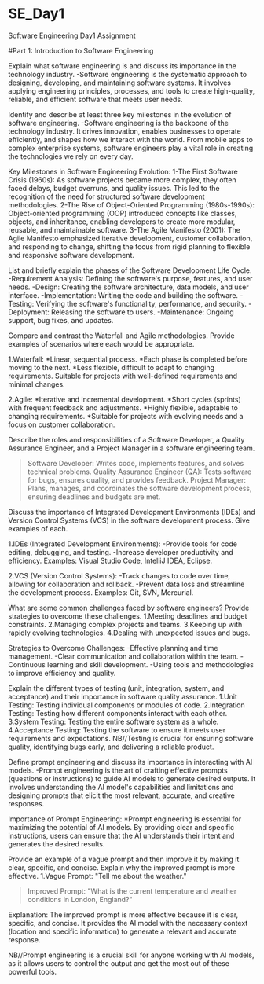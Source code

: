 # SE_Day1
Software Engineering Day1 Assignment

#Part 1: Introduction to Software Engineering

Explain what software engineering is and discuss its importance in the technology industry.
-Software engineering is the systematic approach to designing, developing, and maintaining software systems. It involves applying engineering principles, processes, and tools to create high-quality, reliable, and efficient software that meets user needs.

Identify and describe at least three key milestones in the evolution of software engineering.
-Software engineering is the backbone of the technology industry. It drives innovation, enables businesses to operate efficiently, and shapes how we interact with the world. From mobile apps to complex enterprise systems, software engineers play a vital role in creating the technologies we rely on every day.

Key Milestones in Software Engineering Evolution:
1-The First Software Crisis (1960s): As software projects became more complex, they often faced delays, budget overruns, and quality issues. This led to the recognition of the need for structured software development methodologies.
2-The Rise of Object-Oriented Programming (1980s-1990s): Object-oriented programming (OOP) introduced concepts like classes, objects, and inheritance, enabling developers to create more modular, reusable, and maintainable software.
3-The Agile Manifesto (2001): The Agile Manifesto emphasized iterative development, customer collaboration, and responding to change, shifting the focus from rigid planning to flexible and responsive software development.

List and briefly explain the phases of the Software Development Life Cycle.
-Requirement Analysis: Defining the software's purpose, features, and user needs.
-Design: Creating the software architecture, data models, and user interface.
-Implementation: Writing the code and building the software.
-Testing: Verifying the software's functionality, performance, and security.
-Deployment: Releasing the software to users.
-Maintenance: Ongoing support, bug fixes, and updates.

Compare and contrast the Waterfall and Agile methodologies. Provide examples of scenarios where each would be appropriate.

1.Waterfall:
*Linear, sequential process.
*Each phase is completed before moving to the next.
*Less flexible, difficult to adapt to changing requirements.
Suitable for projects with well-defined requirements and minimal changes.

2.Agile:
*Iterative and incremental development.
*Short cycles (sprints) with frequent feedback and adjustments.
*Highly flexible, adaptable to changing requirements.
*Suitable for projects with evolving needs and a focus on customer collaboration.

Describe the roles and responsibilities of a Software Developer, a Quality Assurance Engineer, and a Project Manager in a software engineering team.
>Software Developer: Writes code, implements features, and solves technical problems.
>Quality Assurance Engineer (QA): Tests software for bugs, ensures quality, and provides feedback.
>Project Manager: Plans, manages, and coordinates the software development process, ensuring deadlines and budgets are met.

Discuss the importance of Integrated Development Environments (IDEs) and Version Control Systems (VCS) in the software development process. Give examples of each.

1.IDEs (Integrated Development Environments):
-Provide tools for code editing, debugging, and testing.
-Increase developer productivity and efficiency.
Examples: Visual Studio Code, IntelliJ IDEA, Eclipse.

2.VCS (Version Control Systems):
-Track changes to code over time, allowing for collaboration and rollback.
-Prevent data loss and streamline the development process.
Examples: Git, SVN, Mercurial.

What are some common challenges faced by software engineers? Provide strategies to overcome these challenges.
1.Meeting deadlines and budget constraints.
2.Managing complex projects and teams.
3.Keeping up with rapidly evolving technologies.
4.Dealing with unexpected issues and bugs.

Strategies to Overcome Challenges:
-Effective planning and time management.
-Clear communication and collaboration within the team.
-Continuous learning and skill development.
-Using tools and methodologies to improve efficiency and quality.

Explain the different types of testing (unit, integration, system, and acceptance) and their importance in software quality assurance.
1.Unit Testing: Testing individual components or modules of code.
2.Integration Testing: Testing how different components interact with each other.
3.System Testing: Testing the entire software system as a whole.
4.Acceptance Testing: Testing the software to ensure it meets user requirements and expectations.
NB//Testing is crucial for ensuring software quality, identifying bugs early, and delivering a reliable product.


Define prompt engineering and discuss its importance in interacting with AI models.
-Prompt engineering is the art of crafting effective prompts (questions or instructions) to guide AI models to generate desired outputs. It involves understanding the AI model's capabilities and limitations and designing prompts that elicit the most relevant, accurate, and creative responses.

Importance of Prompt Engineering:
*Prompt engineering is essential for maximizing the potential of AI models. By providing clear and specific instructions, users can ensure that the AI understands their intent and generates the desired results.

Provide an example of a vague prompt and then improve it by making it clear, specific, and concise. Explain why the improved prompt is more effective.
1.Vague Prompt: "Tell me about the weather."

>Improved Prompt: "What is the current temperature and weather conditions in London, England?"

Explanation: The improved prompt is more effective because it is clear, specific, and concise. It provides the AI model with the necessary context (location and specific information) to generate a relevant and accurate response.

NB//Prompt engineering is a crucial skill for anyone working with AI models, as it allows users to control the output and get the most out of these powerful tools.
